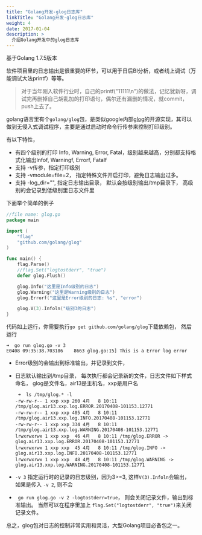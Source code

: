 ```yaml
---
title: "Golang开发-glog日志库"
linkTitle: "Golang开发-glog日志库"
weight: 4
date: 2017-01-04
description: >
  介绍Golang开发中的glog日志库
---
```


基于Golang 1.7.5版本

软件项目里的日志输出是很重要的环节，可以用于日后BI分析，或者线上调试（万能调试大法printf）等等。

> 对于当年刚入软件行业时，自己的printf("11111\n")的做法，记忆犹新呀，调试完再删掉自己胡乱加的打印语句，偶尔还有漏删的情况，就commit，push上去了。

golang语言里有个`golang/glog`包，是类似google内部[glog](https://github.com/google/glog)的开源实现，其可以做到无侵入式调试程序，主要是通过启动时命令行传参来控制打印级别。

有以下特性，

- 有四个级别的打印 Info, Warning, Error, Fatal，级别越来越高，分别都支持格式化输出Infof, Warningf, Errorf, Fatalf
- 支持 -v传参，指定打印级别
- 支持 -vmodule=file=2， 指定特殊文件开启打印，避免日志输出过多。
- 支持 -log_dir="", 指定日志输出目录， 默认会按级别输出/tmp目录下， 高级别的会记录到低级别里日志文件里

下面举个简单的例子

```go
//file name: glog.go
package main

import (
	"flag"
	"github.com/golang/glog"
)

func main() {
	flag.Parse()
	//flag.Set("logtostderr", "true")
	defer glog.Flush()

	glog.Info("这里是Info级别的日志")
	glog.Warning("这里是Warning级别的日志")
	glog.Errorf("这里是Error级别的日志: %s", "error")

	glog.V(3).Infoln("级别3的日志")
}
```

 代码如上运行，你需要执行`go get github.com/golang/glog`下载依赖包， 然后运行

 ```
 ➜  go run glog.go -v 3
E0408 09:35:38.703186    8663 glog.go:15] This is a Error log error
 ```

 - Error级别的会输出到标准输出，并记录到文件，
 - 日志默认输出到/tmp目录， 每次执行都会记录新的文件，日志文件如下样式命名， glog是文件名，air13是主机名，xxp是用户名

	```
	 ➜  ls /tmp/glog.* -l
	-rw-rw-r-- 1 xxp xxp 260 4月   8 10:11 /tmp/glog.air13.xxp.log.ERROR.20170408-101153.12771
	-rw-rw-r-- 1 xxp xxp 405 4月   8 10:11 /tmp/glog.air13.xxp.log.INFO.20170408-101153.12771
	-rw-rw-r-- 1 xxp xxp 334 4月   8 10:11 /tmp/glog.air13.xxp.log.WARNING.20170408-101153.12771
	lrwxrwxrwx 1 xxp xxp  46 4月   8 10:11 /tmp/glog.ERROR -> glog.air13.xxp.log.ERROR.20170408-101153.12771
	lrwxrwxrwx 1 xxp xxp  45 4月   8 10:11 /tmp/glog.INFO -> glog.air13.xxp.log.INFO.20170408-101153.12771
	lrwxrwxrwx 1 xxp xxp  48 4月   8 10:11 /tmp/glog.WARNING -> glog.air13.xxp.log.WARNING.20170408-101153.12771
	```
 - `-v 3` 指定运行时的记录的日志级别，因为3>=3, 这样`V(3).Infoln`会输出， 如果是传入 `-v 2`, 则不会
 - ` go run glog.go -v 2 -logtostderr=true`， 则会关闭记录文件，输出到标准输出。
 当然可以在程序里加上 `flag.Set("logtostderr", "true")`来关闭记录文件。

总之，glog包对日志的控制非常实用和灵活，大型Golang项目必备包之一。
